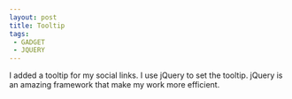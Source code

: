 ```yaml
---
layout: post
title: Tooltip
tags: 
 - GADGET
 - JQUERY
---
```


I added a tooltip for my social links. I use jQuery to set the tooltip. jQuery is an amazing framework that make my work more efficient.
